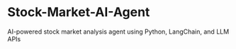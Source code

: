 # Stock-Market-AI-Agent
AI-powered stock market analysis agent using Python, LangChain, and LLM APIs
